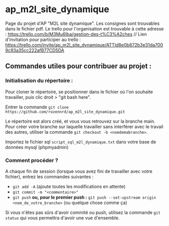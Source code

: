# ap_m2l_site_dynamique

Page du projet d'AP "M2L site dynamique". 
Les consignes sont trouvables dans le fichier pdf. 
Le trello pour l'organisation est trouvable à cette adresse : https://trello.com/b/M3Mu6Iba/gestion-des-t%C3%A2ches // Lien d'invitation pour participer au trello : https://trello.com/invite/ap_m2l_site_dynamique/ATTId8e0b872b3e31da7009c93a35cc222afB77CD5DA 

## Commandes utiles pour contribuer au projet : 
### Initialisation du répertoire : 
Pour cloner le répertoire, se positionner dans le fichier où l'on souhaite travailler, puis clic droit > "git bash here". 

Entrer la commande `git clone https://github.com/rozennrd/ap_m2l_site_dynamique.git`

Le répertoire est alors créé, et vous vous retrouvez sur la branche main. 
Pour créer votre branche sur laquelle travailler sans interférer avec le travail des autres, utiliser la commande `git checkout -b <nomdemabranche>`. 

Importez le fichier sql `script_sql_m2l_dynamique.txt` dans votre base de données mysql (phpmyadmin)

### Comment procéder ? 


A chaque fin de session (lorsque vous avez fini de travailler avec votre fichier), entrez les commandes suivantes : 

* `git add -A` (ajoute toutes les modifications en attente) 
* `git commit -m "<commentaire>"`
* `git push` **ou, pour le premier push :** `git push --set-upstream origin <nom_de_votre_branche>` (ou quelque chose comme ça)


Si vous n'êtes pas sûrs d'avoir commité ou push, utilisez la commande `git status` qui vous permettra d'avoir une vue d'ensemble. 
